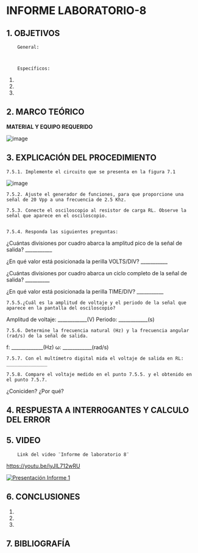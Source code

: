 # INFORME LABORATORIO-8

## 1. OBJETIVOS
 
        General: 



        Específicos: 
        
   1. 
        
   2.
        
   3. 
        

        

## 2. MARCO TEÓRICO


**MATERIAL Y EQUIPO REQUERIDO**

![image](https://user-images.githubusercontent.com/93396250/153700729-6422ff39-608f-4848-b3fe-8d145e31c3e6.png)


## 3. EXPLICACIÓN DEL PROCEDIMIENTO

    7.5.1. Implemente el circuito que se presenta en la figura 7.1
    
![image](https://user-images.githubusercontent.com/93396250/153700710-8c093aec-fc50-4ad6-ad85-ae466c12c710.png)

    
    7.5.2. Ajuste el generador de funciones, para que proporcione una señal de 20 Vpp a una frecuencia de 2.5 Khz.
    
    7.5.3. Conecte el osciloscopio al resistor de carga RL. Observe la señal que aparece en el osciloscopio.
    
    
    7.5.4. Responda las siguientes preguntas:
    
  ¿Cuántas divisiones por cuadro abarca la amplitud pico de la señal de salida? ___________

  ¿En qué valor está posicionada la perilla VOLTS/DIV? ___________

  ¿Cuántas divisiones por cuadro abarca un ciclo completo de la señal de salida? __________
  
  ¿En qué valor está posicionada la perilla TIME/DIV? ___________

    7.5.5.¿Cuál es la amplitud de voltaje y el periodo de la señal que aparece en la pantalla del osciloscopio?

  Amplitud de voltaje: ____________(V)
  Periodo: ____________(s)

    7.5.6. Determine la frecuencia natural (Hz) y la frecuencia angular (rad/s) de la señal de salida.
     
  f: _____________(Hz)
  ω: ____________(rad/s)
    
    7.5.7. Con el multímetro digital mida el voltaje de salida en RL: _______________
    
    7.5.8. Compare el voltaje medido en el punto 7.5.5. y el obtenido en el punto 7.5.7. 
  ¿Coniciden?
  ¿Por qué?  

## 4. RESPUESTA A INTERROGANTES Y CALCULO DEL ERROR


## 5. VIDEO

        Link del video ¨Informe de laboratorio 8¨ 
 
 https://youtu.be/iyJIL712wRU
 
[![Presentación Informe 1](https://img.youtube.com/vi/iyJIL712wRU/0.jpg)](https://www.youtube.com/watch?v=iyJIL712wRU)

## 6. CONCLUSIONES

   1. 
        
   2.
        
   3. 
        


## 7. BIBLIOGRAFÍA


